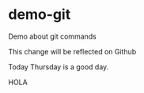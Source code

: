 # demo-git
Demo about git commands

This change will be reflected on Github

Today Thursday is a good day.

HOLA
